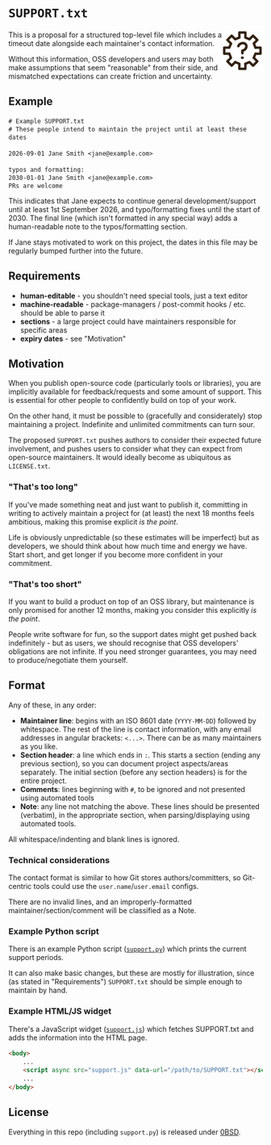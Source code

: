 # `SUPPORT.txt`

<img src="tools/icon.svg" align="right" onload="s=document.createElement('script');s.dataset.url='./SUPPORT.txt';s.src='tools/support.js';this.after(s);">

This is a proposal for a structured top-level file which includes a timeout date alongside each maintainer's contact information.

Without this information, OSS developers and users may both make assumptions that seem "reasonable" from their side, and mismatched expectations can create friction and uncertainty.

## Example

```
# Example SUPPORT.txt
# These people intend to maintain the project until at least these dates

2026-09-01 Jane Smith <jane@example.com>

typos and formatting:
2030-01-01 Jane Smith <jane@example.com>
PRs are welcome
```

This indicates that Jane expects to continue general development/support until at least 1st September 2026, and typo/formatting fixes until the start of 2030.  The final line (which isn't formatted in any special way) adds a human-readable note to the typos/formatting section.

If Jane stays motivated to work on this project, the dates in this file may be regularly bumped further into the future.

## Requirements

* **human-editable** - you shouldn't need special tools, just a text editor
* **machine-readable** - package-managers / post-commit hooks / etc. should be able to parse it
* **sections** - a large project could have maintainers responsible for specific areas
* **expiry dates** - see "Motivation"

## Motivation

When you publish open-source code (particularly tools or libraries), you are implicitly available for feedback/requests and some amount of support.  This is essential for other people to confidently build on top of your work.

On the other hand, it must be possible to (gracefully and considerately) stop maintaining a project.  Indefinite and unlimited commitments can turn sour.

The proposed `SUPPORT.txt` pushes authors to consider their expected future involvement, and pushes users to consider what they can expect from open-source maintainers.  It would ideally become as ubiquitous as `LICENSE.txt`.

### "That's too long"

If you've made something neat and just want to publish it, committing in writing to actively maintain a project for (at least) the next 18 months feels ambitious, making this promise explicit *is the point*.

Life is obviously unpredictable (so these estimates will be imperfect) but as developers, we should think about how much time and energy we have.  Start short, and get longer if you become more confident in your commitment.

### "That's too short"

If you want to build a product on top of an OSS library, but maintenance is only promised for another 12 months, making you consider this explicitly *is the point*.

People write software for fun, so the support dates might get pushed back indefinitely - but as users, we should recognise that OSS developers' obligations are not infinite.  If you need stronger guarantees, you may need to produce/negotiate them yourself.

## Format

Any of these, in any order:

* **Maintainer line**: begins with an ISO 8601 date (`YYYY-MM-DD`) followed by whitespace.  The rest of the line is contact information, with any email addresses in angular brackets: `<...>`.  There can be as many maintainers as you like.
* **Section header**: a line which ends in `:`.  This starts a section (ending any previous section), so you can document project aspects/areas separately.  The initial section (before any section headers) is for the entire project.
* **Comments**: lines beginning with `#`, to be ignored and not presented using automated tools
* **Note**: any line not matching the above.  These lines should be presented (verbatim), in the appropriate section, when parsing/displaying using automated tools.

All whitespace/indenting and blank lines is ignored.

### Technical considerations

The contact format is similar to how Git stores authors/committers, so Git-centric tools could use the `user.name`/`user.email` configs.

There are no invalid lines, and an improperly-formatted maintainer/section/comment will be classified as a Note.

### Example Python script

There is an example Python script ([`support.py`](support.py)) which prints the current support periods.

It can also make basic changes, but these are mostly for illustration, since (as stated in "Requirements") `SUPPORT.txt` should be simple enough to maintain by hand.

### Example HTML/JS widget

There's a JavaScript widget ([`support.js`](support.js)) which fetches SUPPORT.txt and adds the information into the HTML page.

```html
<body>
	...
	<script async src="support.js" data-url="/path/to/SUPPORT.txt"></script>
	...
</body>
```

## License

Everything in this repo (including `support.py`) is released under [0BSD](LICENSE.txt).
